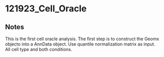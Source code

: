# 121923_Cell_Oracle

## Notes
This is the first cell oracle analysis. The first step is to construct the Geomx objecto into a AnnData object. Use quantile normalization matrix as input. All cell type and both conditions. 
